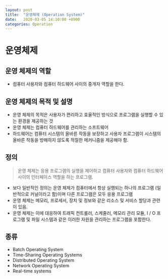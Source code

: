 ```yaml
---
layout: post
title:  "운영체제 (Operation System)"
date:   2020-03-05 14:10:00 +0900
categories: Operation
---
```


# 운영체제

## 운영 체제의 역할 

- 컴퓨터 사용자와 컴퓨터 하드웨어 사이의 중개자 역할을 한다.

## 운영 체제의 목적 및 설명

- 운영 체제의 목적은 사용자가 편리하고 효율적인 방식으로 프로그램을 실행할 수 있는 환경을 제공하는 것
- 운영 체제는 컴퓨터 하드웨어를 관리하는 소프트웨어
- 하드웨어는 컴퓨터 시스템의 올바른 작동을 보장하고 사용자 프로그램이 시스템의 올바른 작동을 방해하지 않도록 적절한 메커니즘을 제공해야 함.

## 정의 

> 운영 체제는 응용 프로그램의 실행을 제어하고 컴퓨터 사용자와 컴퓨터 하드웨어 사이의 인터페이스 역할을 하는 프로그램.


- 보다 일반적인 정의는 운영 체제가 컴퓨터에서 항상 실행되는 하나의 프로그램 (일반적으로 커널이라고 함)이며 다른 프로그램은 모두 응용 프로그램
- 운영 체제는 메모리, 프로세서, 장치 및 정보와 같은 리소스 및 서비스 할당과 관련이 있음.
- 운영 체제는 이에 대응하여 트래픽 컨트롤러, 스케줄러, 메모리 관리 모듈, I / O 프로그램 및 파일 시스템과 같은 이러한 자원을 관리하는 프로그램을 포함한다.

## 종류

- Batch Operating System
- Time-Sharing Operating Systems
- Distributed Operating System
- Network Operating System
- Real-time systems